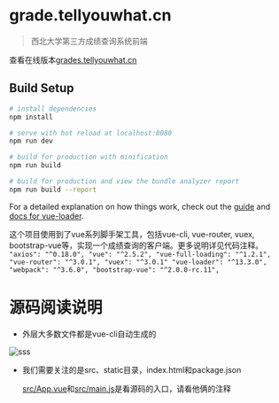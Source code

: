 # grade.tellyouwhat.cn

> 西北大学第三方成绩查询系统前端

查看在线版本[grades.tellyouwhat.cn](grades.tellyouwhat.cn)

## Build Setup

``` bash
# install dependencies
npm install

# serve with hot reload at localhost:8080
npm run dev

# build for production with minification
npm run build

# build for production and view the bundle analyzer report
npm run build --report
```

For a detailed explanation on how things work, check out the [guide](http://vuejs-templates.github.io/webpack/) and [docs for vue-loader](http://vuejs.github.io/vue-loader).

这个项目使用到了vue系列脚手架工具，包括vue-cli, vue-router, vuex, bootstrap-vue等，实现一个成绩查询的客户端。更多说明详见代码注释。
    ```"axios": "^0.18.0",
    "vue": "^2.5.2",
    "vue-full-loading": "^1.2.1",
    "vue-router": "^3.0.1",
    "vuex": "^3.0.1"
    "vue-loader": "^13.3.0",
    "webpack": "^3.6.0",
    "bootstrap-vue": "^2.0.0-rc.11",```
    
# 源码阅读说明

- 外层大多数文件都是vue-cli自动生成的

![sss](https://github.com/HarborZeng/grade.tellyouwhat.cn/readmeImage/代码结构介绍.png)

- 我们需要关注的是src、static目录，index.html和package.json

  [src/App.vue](https://github.com/HarborZeng/grade.tellyouwhat.cn/src/App.vue)和[src/main.js](https://github.com/HarborZeng/grade.tellyouwhat.cn/src/App.vue)是看源码的入口，请看他俩的注释
